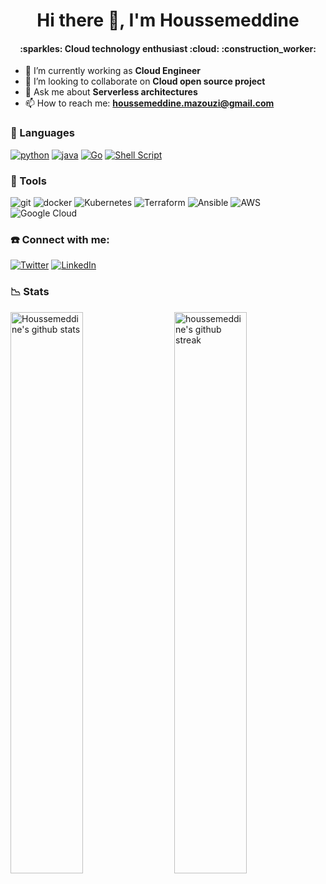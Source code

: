 <div align="center">
<h1 align="center"> Hi there 👋, I'm Houssemeddine </h1>
<h4 align="center"> :sparkles: Cloud technology enthusiast :cloud: :construction_worker: </h4>
</div>


- 🔭 I’m currently working as **Cloud Engineer**
- 👯 I’m looking to collaborate on **Cloud open source project**
- 💬 Ask me about **Serverless architectures**
- 📫 How to reach me: **houssemeddine.mazouzi@gmail.com**


### :page_with_curl: Languages
[![python](https://img.shields.io/badge/Python-FFD43B?style=for-the-badge&logo=python&logoColor=darkgreen)](https://google.github.io/styleguide/pyguide.html)
[![java](https://img.shields.io/badge/Java-ED8B00?style=for-the-badge&logo=java&logoColor=white)](https://google.github.io/styleguide/javaguide.html)
[![Go](https://img.shields.io/badge/go-%2300ADD8.svg?style=for-the-badge&logo=go&logoColor=white)](https://go.dev/doc/effective_go)
[![Shell Script](https://img.shields.io/badge/shell_script-%23121011.svg?style=for-the-badge&logo=gnu-bash&logoColor=white)](https://google.github.io/styleguide/shellguide.html)


### :wrench: Tools
![git](https://img.shields.io/badge/GIT-E44C30?style=for-the-badge&logo=git&logoColor=white)
![docker](https://img.shields.io/badge/Docker-2CA5E0?style=for-the-badge&logo=docker&logoColor=white)
![Kubernetes](https://img.shields.io/badge/kubernetes-%23326ce5.svg?style=for-the-badge&logo=kubernetes&logoColor=white)
![Terraform](https://img.shields.io/badge/terraform-%235835CC.svg?style=for-the-badge&logo=terraform&logoColor=white)
![Ansible](https://img.shields.io/badge/ansible-%231A1918.svg?style=for-the-badge&logo=ansible&logoColor=white)
![AWS](https://img.shields.io/badge/AWS-%23FF9900.svg?style=for-the-badge&logo=amazon-aws&logoColor=white)
![Google Cloud](https://img.shields.io/badge/GoogleCloud-%234285F4.svg?style=for-the-badge&logo=google-cloud&logoColor=white)


### :phone: Connect with me:

[![Twitter](https://img.shields.io/badge/Twitter-1DA1F2?style=for-the-badge&logo=twitter&logoColor=white)](https://twitter.com/hemazouzi)
[![LinkedIn](https://img.shields.io/badge/LinkedIn-0077B5?style=for-the-badge&logo=linkedin&logoColor=white)](https://www.linkedin.com/in/houssemeddine-mazouzi-me/)


### :chart_with_downwards_trend: Stats
<img src="https://github-readme-streak-stats.herokuapp.com/?user=hemazouzi&theme=tokyonight&hide_border=true" alt="houssemeddine's github streak" width="48%" align="right">
<img src="https://github-readme-stats.vercel.app/api?username=hemazouzi&count_private=true&show_icons=true&theme=github_dark" alt="Houssemeddine's github stats" width="48%" >
